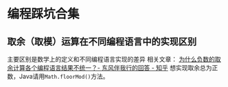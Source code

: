# 编程踩坑合集

## 取余（取模）运算在不同编程语言中的实现区别

主要区别是数学上的定义和不同编程语言实现的差异
相关文章：
[为什么负数的取余计算各个编程语言结果不统一？- 东风伴我行的回答 - 知乎](https://www.zhihu.com/question/34116024/answer/94643281)
想实现取余总为正数，Java请用`Math.floorMod()`方法。